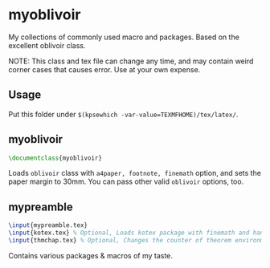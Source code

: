 # myoblivoir

My collections of commonly used macro and packages. Based on the excellent oblivoir class.

NOTE: This class and tex file can change any time, and may contain weird corner cases that causes error. Use at your own expense.

## Usage

Put this folder under `$(kpsewhich -var-value=TEXMFHOME)/tex/latex/`.

## myoblivoir

```latex
\documentclass{myoblivoir}
```

Loads `oblivoir` class with `a4paper, footnote, finemath` option, and sets the paper margin to 30mm. You can pass other valid `oblivoir` options, too.

## mypreamble

```latex
\input{mypreamble.tex}
\input{kotex.tex} % Optional, Loads kotex package with finemath and hangul option
\input{thmchap.tex} % Optional, Changes the counter of theorem environment to chapter.counter
```

Contains various packages & macros of my taste.
